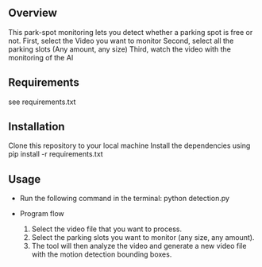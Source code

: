 ## Overview
This park-spot monitoring lets you detect whether a parking spot is free or not.
First, select the Video you want to monitor 
Second, select all the parking slots (Any amount, any size)
Third, watch the video with the monitoring of the AI 

## Requirements
see requirements.txt

## Installation
Clone this repository to your local machine
Install the dependencies using pip install -r requirements.txt

## Usage
- Run the following command in the terminal:
python detection.py

- Program flow
    1. Select the video file that you want to process.
    2. Select the parking slots you want to monitor (any size, any amount).
    3. The tool will then analyze the video and generate a new video file with the motion detection bounding boxes.

